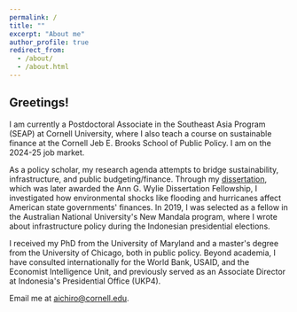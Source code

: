 ```yaml
---
permalink: /
title: ""
excerpt: "About me"
author_profile: true
redirect_from: 
  - /about/
  - /about.html
---
```



<h2> Greetings! </h2>

I am currently a Postdoctoral Associate in the Southeast Asia Program (SEAP) at Cornell University, where I also teach a course on sustainable finance at the Cornell Jeb E. Brooks School of Public Policy. I am on the 2024-25 job market.

As a policy scholar, my research agenda attempts to bridge sustainability, infrastructure, and public budgeting/finance. Through my [dissertation](https://drum.lib.umd.edu/items/f13a8fd1-29b3-4794-bb0f-bf9caaf5f483), which was later awarded the Ann G. Wylie Dissertation Fellowship, I investigated how environmental shocks like flooding and hurricanes affect American state governments' finances. In 2019, I was selected as a fellow in the Australian National University's New Mandala program, where I wrote about infrastructure policy during the Indonesian presidential elections. 

I received my PhD from the University of Maryland and a master's degree from the University of Chicago, both in public policy. Beyond academia, I have consulted internationally for the World Bank, USAID, and the Economist Intelligence Unit, and previously served as an Associate Director at Indonesia's Presidential Office (UKP4).

Email me at [aichiro@cornell.edu](mailto:aichiro@cornell.edu).
